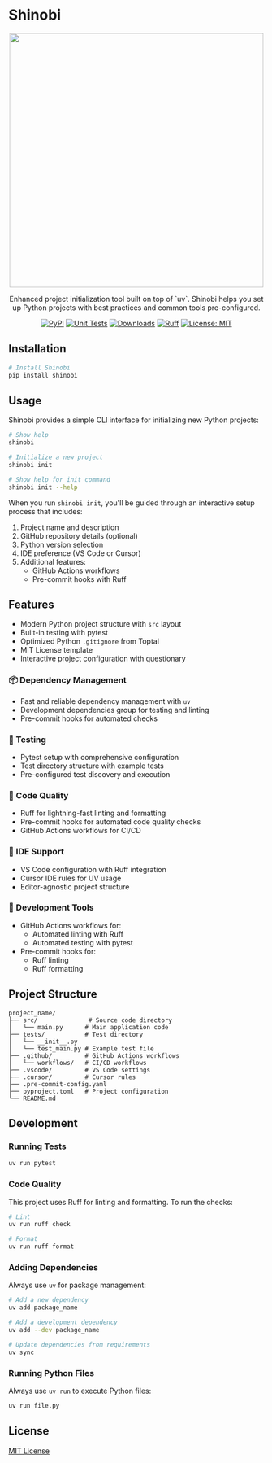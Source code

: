 # Shinobi

<div align="center">
  <img src="images/shinobi.png" width="500">
  <p>Enhanced project initialization tool built on top of `uv`. Shinobi helps you set up Python projects with best practices and common tools pre-configured.</p>

[![PyPI](https://badge.fury.io/py/shinobi.svg)](https://badge.fury.io/py/shinobi)
[![Unit Tests](https://github.com/iantimmis/shinobi/actions/workflows/test.yml/badge.svg)](https://github.com/iantimmis/shinobi/actions/workflows/test.yml)
[![Downloads](https://static.pepy.tech/badge/shinobi)](https://pepy.tech/project/shinobi)
[![Ruff](https://img.shields.io/badge/code%20style-ruff-000000.svg)](https://github.com/astral-sh/ruff)
[![License: MIT](https://img.shields.io/badge/License-MIT-yellow.svg)](https://opensource.org/licenses/MIT)

</div>

## Installation

```bash
# Install Shinobi
pip install shinobi
```

## Usage

Shinobi provides a simple CLI interface for initializing new Python projects:

```bash
# Show help
shinobi

# Initialize a new project
shinobi init

# Show help for init command
shinobi init --help
```

When you run `shinobi init`, you'll be guided through an interactive setup process that includes:

1. Project name and description
2. GitHub repository details (optional)
3. Python version selection
4. IDE preference (VS Code or Cursor)
5. Additional features:
   - GitHub Actions workflows
   - Pre-commit hooks with Ruff

## Features

- Modern Python project structure with `src` layout
- Built-in testing with pytest
- Optimized Python `.gitignore` from Toptal
- MIT License template
- Interactive project configuration with questionary

### 📦 Dependency Management

- Fast and reliable dependency management with `uv`
- Development dependencies group for testing and linting
- Pre-commit hooks for automated checks

### 🧪 Testing

- Pytest setup with comprehensive configuration
- Test directory structure with example tests
- Pre-configured test discovery and execution

### 🧰 Code Quality

- Ruff for lightning-fast linting and formatting
- Pre-commit hooks for automated code quality checks
- GitHub Actions workflows for CI/CD

### 🎯 IDE Support

- VS Code configuration with Ruff integration
- Cursor IDE rules for UV usage
- Editor-agnostic project structure

### 🔧 Development Tools

- GitHub Actions workflows for:
  - Automated linting with Ruff
  - Automated testing with pytest
- Pre-commit hooks for:
  - Ruff linting
  - Ruff formatting

## Project Structure

```
project_name/
├── src/              # Source code directory
│   └── main.py      # Main application code
├── tests/           # Test directory
│   └── __init__.py
│   └── test_main.py # Example test file
├── .github/         # GitHub Actions workflows
│   └── workflows/   # CI/CD workflows
├── .vscode/         # VS Code settings
├── .cursor/         # Cursor rules
├── .pre-commit-config.yaml
├── pyproject.toml   # Project configuration
└── README.md
```

## Development

### Running Tests

```bash
uv run pytest
```

### Code Quality

This project uses Ruff for linting and formatting. To run the checks:

```bash
# Lint
uv run ruff check

# Format
uv run ruff format
```

### Adding Dependencies

Always use `uv` for package management:

```bash
# Add a new dependency
uv add package_name

# Add a development dependency
uv add --dev package_name

# Update dependencies from requirements
uv sync
```

### Running Python Files

Always use `uv run` to execute Python files:

```bash
uv run file.py
```

## License

[MIT License](LICENSE)

